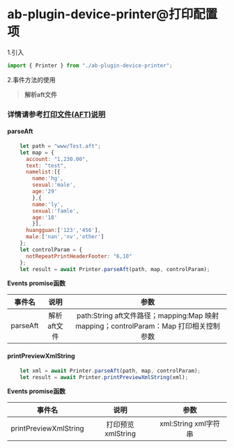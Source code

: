 # ab-plugin-device-printer@打印配置项

1.引入

```js
import { Printer } from "./ab-plugin-device-printer";
```

2.事件方法的使用

> **解析aft文件**

### 详情请参考[打印文件(AFT)说明](https://github.com/AFEXTeam/AFEXTeam.github.io/blob/master/sdk-docs/sdk-docs/%E6%89%93%E5%8D%B0%E6%96%87%E4%BB%B6(AFT)%E8%AF%B4%E6%98%8E.docx "打印文件(AFT)说明")
#### parseAft
```js
    let path = "www/Test.aft";
    let map = {
      account: "1,230.00",
      text: "test",
      namelist:[{
        name:'hg',
        sexual:'male',
        age:'29'
        },{
        name:'ly',
        sexual:'famle',
        age:'18'
        }],
      huangguan:['123','456'],
      male:['nan','nv','other']
    };
    let controlParam = {
      notRepeatPrintHeaderFooter: "6,10"
    };
    let result = await Printer.parseAft(path, map, controlParam);
```


**Events promise函数**

|事件名|说明|参数|
|-----|:----:|:----:|
|parseAft|解析aft文件|path:String aft文件路径；mapping:Map 映射mapping；controlParam：Map 打印相关控制参数|

#### printPreviewXmlString
```js
    let xml = await Printer.parseAft(path, map, controlParam);
    let result = await Printer.printPreviewXmlString(xml);
```


**Events promise函数**

|事件名|说明|参数|
|-----|:----:|:----:|
|printPreviewXmlString|打印预览xmlString|xml:String xml字符串|
